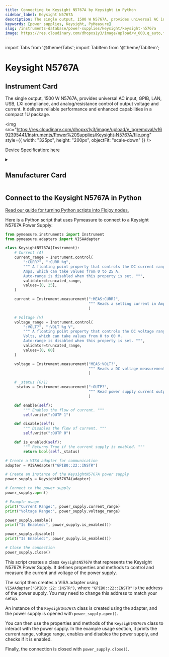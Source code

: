 ```yaml
---
title: Connecting to Keysight N5767A by Keysight in Python
sidebar_label: Keysight N5767A
description: The single output, 1500 W N5767A, provides universal AC input, GPIB, LAN, USB, LXI compliance, and analog/resistance control of output voltage and current. It delivers reliable performance and enhanced capabilities in a compact 1U package.
keywords: [power supplies, Keysight, PyMeasure]
slug: /instruments-database/power-supplies/keysight/keysight-n5767a
image: https://res.cloudinary.com/dhopxs1y3/image/upload/w_600,q_auto,f_auto/e_bgremoval/v1692395441/Instruments/Power%20Supplies/Keysight-N5767A/file.jpg
---
```


import Tabs from '@theme/Tabs';
import TabItem from '@theme/TabItem';

# Keysight N5767A

## Instrument Card

<div className="flex">

<div>

The single output, 1500 W N5767A, provides universal AC input, GPIB, LAN, USB, LXI compliance, and analog/resistance control of output voltage and current. It delivers reliable performance and enhanced capabilities in a compact 1U package.

</div>

<img src="https://res.cloudinary.com/dhopxs1y3/image/upload/e_bgremoval/v1692395441/Instruments/Power%20Supplies/Keysight-N5767A/file.png" style={{ width: "325px", height: "200px", objectFit: "scale-down" }} />

</div>

<div className="flex text-center">

<p>Device Specification: <a target="\_blank" href="https://www.keysight.com/us/en/assets/7018-01235/data-sheets/5989-1330.pdf">here</a></p>

</div>

<details style={{ marginTop: "15px"}}>
<summary><h2>Manufacturer Card</h2></summary>

<img src="https://res.cloudinary.com/dhopxs1y3/image/upload/v1692125973/Instruments/Vendor%20Logos/Keysight.png" style={{ width: "100%", height: "170px",objectFit: "scale-down" }} />

Keysight Technologies, or Keysight, is an American company that manufactures electronics test and measurement equipment and software.

<ul>
  <li>Headquarters: USA</li>
  <li>Yearly Revenue (millions, USD): 5420.0</li>
  <li>Vendor Website: <a href="https://www.keysight.com/us/en/home.html">here</a></li>
</ul>
</details>

## Connect to the Keysight N5767A in Python

[Read our guide for turning Python scripts into Flojoy nodes.](https://docs.flojoy.ai/custom-nodes/creating-custom-node/)
<Tabs>
<TabItem value="PyMeasure" label="PyMeasure">

Here is a Python script that uses Pymeasure to connect to a Keysight N5767A Power Supply:

```python
from pymeasure.instruments import Instrument
from pymeasure.adapters import VISAAdapter

class KeysightN5767A(Instrument):
    # Current (A)
    current_range = Instrument.control(
        ":CURR?", ":CURR %g",
        """ A floating point property that controls the DC current range in
        Amps, which can take values from 0 to 25 A.
        Auto-range is disabled when this property is set. """,
        validator=truncated_range,
        values=[0, 25],
    )

    current = Instrument.measurement(":MEAS:CURR?",
                                     """ Reads a setting current in Amps. """
                                     )

    # Voltage (V)
    voltage_range = Instrument.control(
        ":VOLT?", ":VOLT %g V",
        """ A floating point property that controls the DC voltage range in
        Volts, which can take values from 0 to 60 V.
        Auto-range is disabled when this property is set. """,
        validator=truncated_range,
        values=[0, 60]
    )

    voltage = Instrument.measurement("MEAS:VOLT?",
                                     """ Reads a DC voltage measurement in Volts. """
                                     )

    # _status (0/1)
    _status = Instrument.measurement(":OUTP?",
                                     """ Read power supply current output status. """
                                     )

    def enable(self):
        """ Enables the flow of current. """
        self.write(":OUTP 1")

    def disable(self):
        """ Disables the flow of current. """
        self.write(":OUTP 0")

    def is_enabled(self):
        """ Returns True if the current supply is enabled. """
        return bool(self._status)

# Create a VISA adapter for communication
adapter = VISAAdapter("GPIB0::22::INSTR")

# Create an instance of the KeysightN5767A power supply
power_supply = KeysightN5767A(adapter)

# Connect to the power supply
power_supply.open()

# Example usage
print("Current Range:", power_supply.current_range)
print("Voltage Range:", power_supply.voltage_range)

power_supply.enable()
print("Is Enabled:", power_supply.is_enabled())

power_supply.disable()
print("Is Enabled:", power_supply.is_enabled())

# Close the connection
power_supply.close()
```

This script creates a class `KeysightN5767A` that represents the Keysight N5767A Power Supply. It defines properties and methods to control and measure the current and voltage of the power supply.

The script then creates a VISA adapter using `VISAAdapter("GPIB0::22::INSTR")`, where `"GPIB0::22::INSTR"` is the address of the power supply. You may need to change this address to match your setup.

An instance of the `KeysightN5767A` class is created using the adapter, and the power supply is opened with `power_supply.open()`.

You can then use the properties and methods of the `KeysightN5767A` class to interact with the power supply. In the example usage section, it prints the current range, voltage range, enables and disables the power supply, and checks if it is enabled.

Finally, the connection is closed with `power_supply.close()`.

</TabItem>
</Tabs>